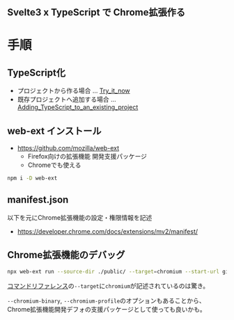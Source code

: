 Svelte3 x TypeScript で Chrome拡張作る
---

# 手順
## TypeScript化

- プロジェクトから作る場合 ... [Try_it_now](https://svelte.dev/blog/svelte-and-typescript#Try_it_now)
- 既存プロジェクトへ追加する場合 ... [Adding_TypeScript_to_an_existing_project](https://svelte.dev/blog/svelte-and-typescript#Adding_TypeScript_to_an_existing_project)


## web-ext インストール

- https://github.com/mozilla/web-ext
  - Firefox向けの拡張機能 開発支援パッケージ
  - Chromeでも使える

```bash
npm i -D web-ext
```

## manifest.json

以下を元にChrome拡張機能の設定・権限情報を記述

- https://developer.chrome.com/docs/extensions/mv2/manifest/

## Chrome拡張機能のデバッグ

```bash
npx web-ext run --source-dir ./public/ --target=chromium --start-url github.com
```

[コマンドリファレンス](https://extensionworkshop.com/documentation/develop/web-ext-command-reference/)の`--target`に`chromium`が記述されているのは驚き。

`--chromium-binary`, `--chromium-profile`のオプションもあることから、Chrome拡張機能開発デフォの支援パッケージとして使っても良いかも。
